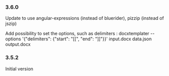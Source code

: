 ### 3.6.0

Update to use angular-expressions (instead of bluerider), pizzip (instead of jszip)

Add possibility to set the options, such as delimiters : docxtemplater --options '{"delimiters": {"start": "[[", "end": "]]"}}' input.docx data.json output.docx

### 3.5.2

Initial version

